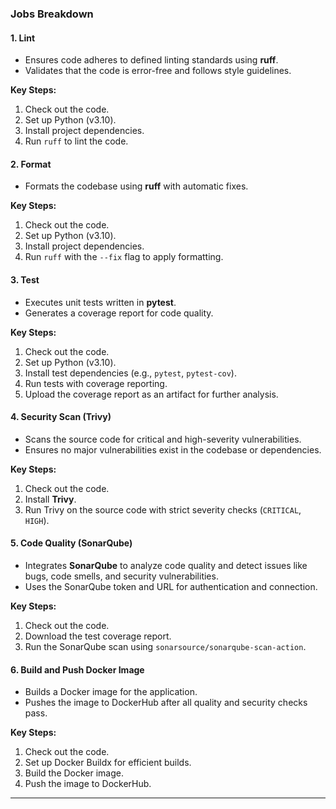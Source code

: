 ### **Jobs Breakdown**

#### **1. Lint**
- Ensures code adheres to defined linting standards using **ruff**.
- Validates that the code is error-free and follows style guidelines.

**Key Steps:**
1. Check out the code.
2. Set up Python (v3.10).
3. Install project dependencies.
4. Run `ruff` to lint the code.

#### **2. Format**
- Formats the codebase using **ruff** with automatic fixes.

**Key Steps:**
1. Check out the code.
2. Set up Python (v3.10).
3. Install project dependencies.
4. Run `ruff` with the `--fix` flag to apply formatting.

#### **3. Test**
- Executes unit tests written in **pytest**.
- Generates a coverage report for code quality.

**Key Steps:**
1. Check out the code.
2. Set up Python (v3.10).
3. Install test dependencies (e.g., `pytest`, `pytest-cov`).
4. Run tests with coverage reporting.
5. Upload the coverage report as an artifact for further analysis.

#### **4. Security Scan (Trivy)**
- Scans the source code for critical and high-severity vulnerabilities.
- Ensures no major vulnerabilities exist in the codebase or dependencies.

**Key Steps:**
1. Check out the code.
2. Install **Trivy**.
3. Run Trivy on the source code with strict severity checks (`CRITICAL`, `HIGH`).

#### **5. Code Quality (SonarQube)**
- Integrates **SonarQube** to analyze code quality and detect issues like bugs, code smells, and security vulnerabilities.
- Uses the SonarQube token and URL for authentication and connection.

**Key Steps:**
1. Check out the code.
2. Download the test coverage report.
3. Run the SonarQube scan using `sonarsource/sonarqube-scan-action`.

#### **6. Build and Push Docker Image**
- Builds a Docker image for the application.
- Pushes the image to DockerHub after all quality and security checks pass.

**Key Steps:**
1. Check out the code.
2. Set up Docker Buildx for efficient builds.
3. Build the Docker image.
4. Push the image to DockerHub.

---

